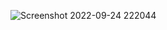 ![Screenshot 2022-09-24 222044](https://user-images.githubusercontent.com/72344488/192103057-e5ec66f2-78b6-477c-9b7a-e5208e9b8047.png)
